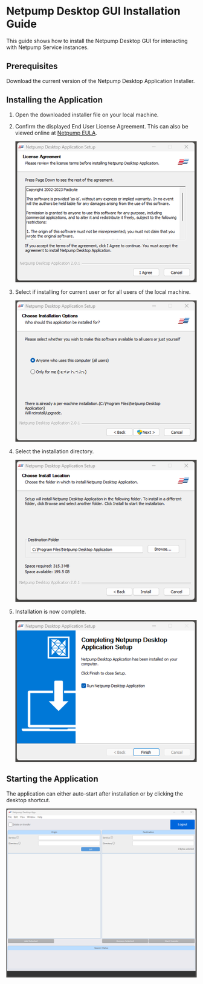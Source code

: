 # Netpump Desktop GUI Installation Guide

This guide shows how to install the Netpump Desktop GUI for interacting with Netpump Service instances.

## Prerequisites

Download the current version of the Netpump Desktop Application Installer.

## Installing the Application

1. Open the downloaded installer file on your local machine.

2. Confirm the displayed End User License Agreement. This can also be viewed online at [Netpump EULA](Netpump-EULA.pdf).

    ![Accept End User License Agreement][accept-license]

3. Select if installing for current user or for all users of the local machine.

    ![Set Installation Option][install-option]

4. Select the installation directory.

    ![Set Installation Location][install-option-location]

5. Installation is now complete. 

    ![Installation Complete][install-complete]

## Starting the Application

The application can either auto-start after installation or by clicking the desktop shortcut. 

![Application Homepage][app-loaded]

[accept-license]: images/installer-gui/gui-installer-100.png
[install-option]: images/installer-gui/gui-installer-200.png
[install-option-location]: images/installer-gui/gui-installer-300.png
[install-complete]: images/installer-gui/gui-installer-400.png
[app-loaded]: images/installer-gui/gui-installer-500.png